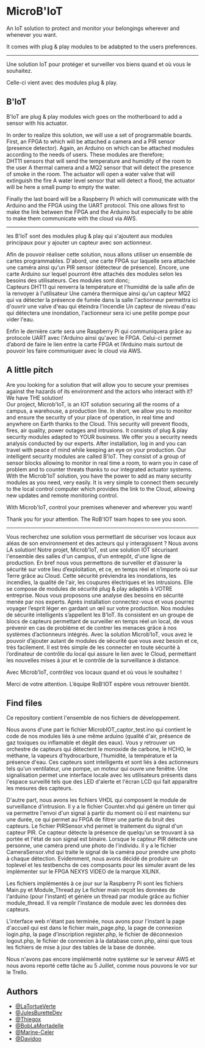 
# MicroB'IoT

An IoT solution to protect and monitor your belongings wherever and whenever you want.

It comes with plug & play modules to be adabpted 
to the users preferences.

---

Une solution IoT pour protéger et surveiller vos biens quand et où vous le souhaitez.

Celle-ci vient avec des modules plug & play.



## B'IoT

B'IoT are plug & play modules wich goes on the motherboard 
to add a sensor with his actuator.   

In order to realize this solution, we will use a set of programmable boards. 
First, an FPGA to which will be attached a camera and a PIR sensor (presence detector). 
Again, an Arduino on which can be attached modules according to the needs of users. 
These modules are therefore;  
DHT11 sensors that will send the temperature and humidity of the room to the user
A thermal camera and a MQ2 sensor that will detect the presence of smoke in the room. The actuator will open a water valve that will extinguish the fire 
A water level sensor that will detect a flood, the actuator will be here a small pump to empty the water.

Finally the last board will be a Raspberry Pi which will communicate with the Arduino and the FPGA using the UART protocol. 
This one allows first to make the link between the FPGA and the Arduino but especially to be able to make them communicate with the cloud via AWS. 

---


les B'IoT sont des modules plug & play qui s'ajoutent aux modules principaux pour y ajouter un capteur avec son actionneur.


Afin de pouvoir réaliser cette solution, nous allons utiliser un ensemble de cartes programmables. 
D'abord, une carte FPGA sur laquelle sera attachée une caméra ainsi qu'un PIR sensor (détecteur de présence). 
Encore, une carte Arduino sur lequel pourront être attachés des modules selon les besoins des utilisateurs. 
Ces modules sont donc;  
Capteurs DHT11 qui renverra la température et l'humidité de la salle afin de la renvoyer à l'utilisateur
Une caméra thermique ainsi qu'un capteur MQ2 qui va détecter la présence de fumée dans la salle l'actionneur permettra ici d'ouvrir une valve d'eau qui éteindra l'incendie 
Un capteur de niveau d'eau qui détectera une inondation, l'actionneur sera ici une petite pompe pour vider l'eau.

Enfin le dernière carte sera une Raspberry Pi qui communiquera grâce au protocole UART avec l'Arduino ainsi qu'avec le FPGA. 
Celui-ci permet d’abord de faire le lien entre la carte FPGA et l’Arduino mais surtout de pouvoir les faire communiquer avec le cloud via AWS. 



## A little pitch

Are you looking for a solution that will allow you to secure your premises against the hazards of its environment and the actors who interact with it?  
We have THE solution!   
Our project, Microb'IoT, is an IOT solution securing all the rooms of a campus, a warehouse, a production line. In short, we allow you to monitor and ensure the security of your place of operation, in real time and anywhere on Earth thanks to the Cloud. 
This security will prevent floods, fires, air quality, power outages and intrusions.
It consists of plug & play security modules adapted to YOUR business. We offer you a security needs analysis conducted by our experts. After installation, log in and you can travel with peace of mind while keeping an eye on your production.
Our intelligent security modules are called B'IoT. They consist of a group of sensor blocks allowing to monitor in real time a room, to warn you in case of problem and to counter threats thanks to our integrated actuator systems.
With the Microb'IoT solution, you have the power to add as many security modules as you need, very easily. It is very simple to connect them securely to the local control computer which provides the link to the Cloud, allowing new updates and remote monitoring control. 

With Microb'IoT, control your premises whenever and wherever you want! 

Thank you for your attention. 
The RoB'IOT team hopes to see you soon. 

---

Vous recherchez une solution vous permettant de sécuriser vos locaux aux aléas de son environnement et des acteurs qui y interagissent ? 
Nous avons LA solution! 
Notre projet, Microb’IoT, est une solution IOT sécurisant l'ensemble des salles d'un campus, d'un entrepôt, d'une ligne de production. En bref nous vous permettons de surveiller et d’assurer la sécurité sur votre lieu d’exploitation, et ce, en temps réel et n’importe où sur Terre grâce au Cloud. 
Cette sécurité préviendra les inondations, les incendies, la qualité de l'air, les coupures électriques et les intrusions.
Elle se compose de modules de sécurité plug & play adaptés à VOTRE entreprise. Nous vous proposons une analyse des besoins en sécurité menée par nos experts. Après installation connectez-vous et vous pourrez voyager l’esprit léger en gardant un œil sur votre production.
Nos modules de sécurité intelligents s’appellent les B’IoT. Ils consistent en un groupe de blocs de capteurs permettant de surveiller en temps réel un local, de vous prévenir en cas de problème et de contrer les menaces grâce à nos systèmes d’actionneurs intégrés.
Avec la solution Microb’IoT, vous avez le pouvoir d’ajouter autant de modules de sécurité que vous avez besoin et ce, très facilement. Il est très simple de les connecter en toute sécurité à l’ordinateur de contrôle du local qui assure le lien avec le Cloud, permettant les nouvelles mises à jour et le contrôle de la surveillance à distance. 

Avec Microb’IoT, contrôlez vos locaux quand et où vous le souhaitez ! 

Merci de votre attention. 
L’équipe RoB’IOT espère vous retrouver bientôt. 



## Find files

Ce repository contient l'ensemble de nos fichiers de développement.

Nous avons d'une part le fichier MicrobIOT_captor_test.ino qui contient le code de nos modules liés à une même arduino (qualité d'air, présence de gaz toxiques ou inflamable et dégât des eaux). Vous y retrouver un orchestre de capteurs qui détectent le monoxide de carbone, le HCHO, le méthane, la vapeurs d'hydrocarbure, l'humidité, la température et la présence d'eau. Ces capteurs sont intelligents et sont liés à des actionneurs tels qu'un ventilateur, une pompe, un moteur qui ouvre une fenêtre. Une signalisation permet une interface locale avec les utilisateurs présents dans l'espace surveillé tels que des LED d'alerte et l'écran LCD qui fait apparaître les mesures des capteurs.

D'autre part, nous avons les fichiers VHDL qui composent le module de surveillance d'intrusion. 
Il y a le fichier Counter.vhd qui génère un timer qui va permettre l'envoi d'un signal à partir du moment où il est maintenu sur une durée, ce qui permet au FPGA de filtrer une partie du bruit des capteurs.
Le fichier PIRSensor.vhd permet le traitement du signal d'un capteur PIR. Ce capteur détecte la présence de quelqu'un se trouvant à sa portée et l'état de son signal est binaire.
Lorsque le capteur PIR détecte une personne, une caméra prend une photo de l'individu.
Il y a le fichier CameraSensor.vhd qui traite le signal de la caméra pour prendre une photo à chaque détection.
Evidemment, nous avons décidé de produire un toplevel et les testbenchs de ces composants pour les simuler avant de les implémenter sur le FPGA NEXYS VIDEO de la marque XILINX.

Les fichiers implémentés à ce jour sur la Raspberry Pi sont les fichiers Main.py et Module_Thread.py
Le fichier main reçoit les données de l'arduino (pour l'instant) et génère un thread par module grâce au fichier module_thread. Il va remplir l'instance de module avec les données des capteurs.

L'interface web n'étant pas terminée, nous avons pour l'instant la page d'accueil qui est dans le fichier main_page.php, la page de connexion login.php, la page d'inscription register.php, le fichier de déconnexion logout.php, le fichier de connexion à la database conn.php, ainsi que tous les fichiers de mise à jour des tables de la base de donnée.

Nous n'avons pas encore implémenté notre système sur le serveur AWS et nous avons reporté cette tâche au 5 Juillet, comme nous pouvons le vor sur le Trello.
   
 
## Authors

- [@LaTortueVerte](https://www.github.com/LaTortueVerte)
- [@JulesBuretteDev](https://www.github.com/JulesBuretteDev)
- [@Thiegox](https://www.github.com/Thiegox)
- [@BobLaMortadelle](https://www.github.com/BobLaMortadelle)
- [@Marine-Celer](https://www.github.com/Marine-Celer)
- [@Davidoo](https://www.github.com/JulesBuretteDev)


